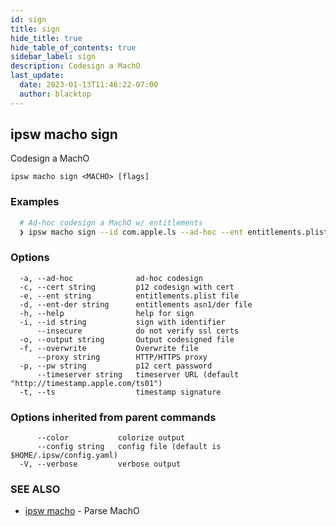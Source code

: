 ```yaml
---
id: sign
title: sign
hide_title: true
hide_table_of_contents: true
sidebar_label: sign
description: Codesign a MachO
last_update:
  date: 2023-01-13T11:46:22-07:00
  author: blacktop
---
```

## ipsw macho sign

Codesign a MachO

```
ipsw macho sign <MACHO> [flags]
```

### Examples

```bash
  # Ad-hoc codesign a MachO w/ entitlements
  ❯ ipsw macho sign --id com.apple.ls --ad-hoc --ent entitlements.plist <MACHO>
```

### Options

```
  -a, --ad-hoc              ad-hoc codesign
  -c, --cert string         p12 codesign with cert
  -e, --ent string          entitlements.plist file
  -d, --ent-der string      entitlements asn1/der file
  -h, --help                help for sign
  -i, --id string           sign with identifier
      --insecure            do not verify ssl certs
  -o, --output string       Output codesigned file
  -f, --overwrite           Overwrite file
      --proxy string        HTTP/HTTPS proxy
  -p, --pw string           p12 cert password
      --timeserver string   timeserver URL (default "http://timestamp.apple.com/ts01")
  -t, --ts                  timestamp signature
```

### Options inherited from parent commands

```
      --color           colorize output
      --config string   config file (default is $HOME/.ipsw/config.yaml)
  -V, --verbose         verbose output
```

### SEE ALSO

* [ipsw macho](/docs/cli/ipsw/macho)	 - Parse MachO

